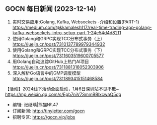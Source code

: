## GOCN 每日新闻 (2023-12-14)
1. 实时交易应用:Golang, Kafka, Websockets -介绍和设置(PART-1) https://medium.com/@kkamalesh117/real-time-trading-app-golang-kafka-websockets-intro-setup-part-1-24e54d4d82f1
2. 使用Golang和GRPC实现TCC分布式事务（上） https://juejin.cn/post/7310137789979344932
3. 使用Golang和GRPC实现TCC分布式事务（下） https://juejin.cn/post/7311603519600705577
4. 用Golang自动追踪GitHub上热门AI项目 https://juejin.cn/post/7311881316052303906
5. 深入解析Go语言中的GMP调度模型 https://juejin.cn/post/7311893415151468584

【活动】2024线下活动全面启动，1月6日深圳站不见不散~  https://mp.weixin.qq.com/s/Egb7niV7SmmBBlxcwaQ5dg

- 编辑: 张继瑀|熊猫№.47
- 订阅新闻: http://tinyletter.com/gocn
- 招聘专区: https://gocn.vip/jobs